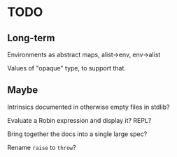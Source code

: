 TODO
====

Long-term
---------

Environments as abstract maps, alist->env, env->alist

Values of "opaque" type, to support that.

Maybe
-----

Intrinsics documented in otherwise empty files in stdlib?

Evaluate a Robin expression and display it? REPL?

Bring together the docs into a single large spec?

Rename `raise` to `throw`?
